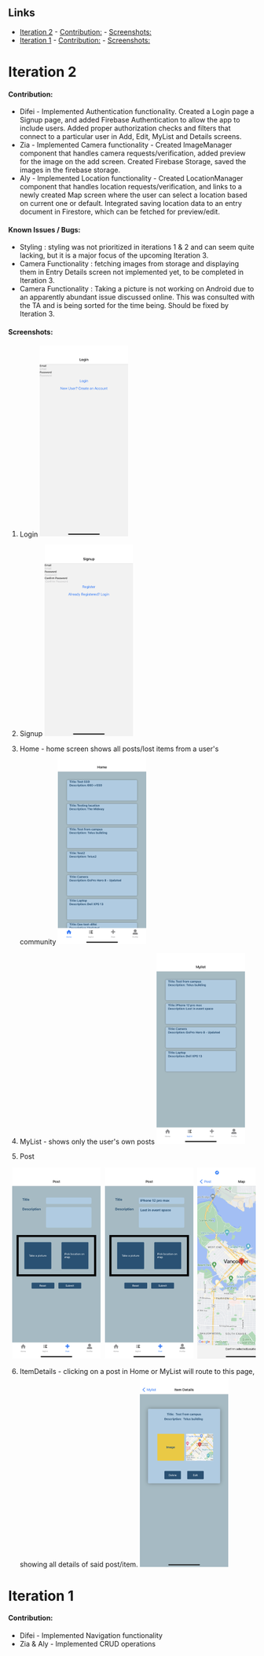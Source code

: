 ## Links

- [Iteration 2](#iteration-2) - [Contribution:](#contribution) - [Screenshots:](#screenshots)
- [Iteration 1](#iteration-1) - [Contribution:](#contribution-1) - [Screenshots:](#screenshots-1)

# Iteration 2

#### Contribution:

- Difei - Implemented Authentication functionality. Created a Login page a Signup page, and added Firebase Authentication to allow the app to include users. Added proper authorization checks and filters that connect to a particular user in Add, Edit, MyList and Details screens.
- Zia - Implemented Camera functionality - Created ImageManager component that handles camera requests/verification, added preview for the image on the add screen. Created Firebase Storage, saved the images in the firebase storage.
- Aly - Implemented Location functionality - Created LocationManager component that handles location requests/verification, and links to a newly created Map screen where the user can select a location based on current one or default. Integrated saving location data to an entry document in Firestore, which can be fetched for preview/edit.

#### Known Issues / Bugs:

- Styling : styling was not prioritized in iterations 1 & 2 and can seem quite lacking, but it is a major focus of the upcoming Iteration 3.
- Camera Functionality : fetching images from storage and displaying them in Entry Details screen not implemented yet, to be completed in Iteration 3.
- Camera Functionality : Taking a picture is not working on Android due to an apparently abundant issue discussed online. This was consulted with the TA and is being sorted for the time being. Should be fixed by Iteration 3.

#### Screenshots:

1. Login
   <img src="./Screenshots/Login.PNG" width="180"/>

2. Signup
   <img src="./Screenshots/Signup.PNG" width="180"/>

3. Home - home screen shows all posts/lost items from a user's community
   <img src="./Screenshots/Home.PNG" width="180"/>

4. MyList - shows only the user's own posts
   <img src="./Screenshots/MyList.PNG" width="180"/>

5. Post
<pre> <img src="./Screenshots/Post.PNG" width="180"/> <img src="./Screenshots/Post 1.PNG" width="180"/> <img src="./Screenshots/Post 2.PNG" width="180"/> <img src="./Screenshots/Post 3.PNG" width="180"/> <img src="./Screenshots/Post 4.PNG" width="180"/> </pre>

6. ItemDetails - clicking on a post in Home or MyList will route to this page, showing all details of said post/item.
   <img src="./Screenshots/ItemDetails.PNG" width="180"/>

# Iteration 1

#### Contribution:

- Difei - Implemented Navigation functionality
- Zia & Aly - Implemented CRUD operations